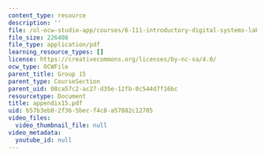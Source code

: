 ```yaml
---
content_type: resource
description: ''
file: /ol-ocw-studio-app/courses/6-111-introductory-digital-systems-laboratory-spring-2006/b57b3eb02f365becf4c8a57882c12705_appendix15.pdf
file_size: 226408
file_type: application/pdf
learning_resource_types: []
license: https://creativecommons.org/licenses/by-nc-sa/4.0/
ocw_type: OCWFile
parent_title: Group 15
parent_type: CourseSection
parent_uid: 08ca57c2-ac27-d35e-12fb-0c544d7f16bc
resourcetype: Document
title: appendix15.pdf
uid: b57b3eb0-2f36-5bec-f4c8-a57882c12705
video_files:
  video_thumbnail_file: null
video_metadata:
  youtube_id: null
---
```

